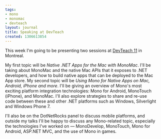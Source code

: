 ```yaml
---
tags:
- mono
- monomac
- devteach
layout: journal
title: Speaking at DevTeach
created: 1306613854
---
```

This week I'm going to be presenting two sessions at <a href="http://devteach.com/">DevTeach 11</a> in Montreal.

My first topic will be <em>Native .NET Apps for the Mac with MonoMac</em>. I'll be taking about MonoMac and the native Mac APIs that it exposes to .NET developers, and how to build native apps that can be deployed to the Mac App store. My second topic will be <em>Using Mono for Native Apps on Mac, Android, iPhone and more</em>. I'll be giving an overview of Mono's most exciting platform integration technologies: Mono for Android, MonoTouch (iPhone), and MonoMac. I'll also explore strategies to share and re-use code between these and other .NET platforms such as Windows, Silverlight and Windows Phone 7.

I'll also be on the DotNetRocks panel to discuss mobile platforms, and outside my talks I'll be happy to discuss any Mono-related topic, especially the technologies I've worked on &mdash; MonoDevelop, MonoTouch, Mono for Android, ASP.NET MVC, and the use of Mono in games.
<!--break-->
